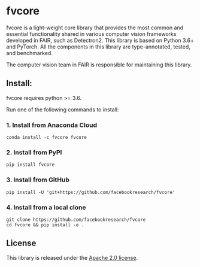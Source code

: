 # fvcore

fvcore is a light-weight core library that provides the most common and essential
functionality shared in various computer vision frameworks developed in FAIR,
such as Detectron2. This library is based on Python 3.6+ and PyTorch. All the components
in this library are type-annotated, tested, and benchmarked.

The computer vision team in FAIR is responsible for maintaining this library.

## Install:

fvcore requires python >= 3.6.

Run one of the following commands to install:

### 1. Install from Anaconda Cloud

```
conda install -c fvcore fvcore
```

### 2. Install from PyPI
```
pip install fvcore
```

### 3. Install from GitHub
```
pip install -U 'git+https://github.com/facebookresearch/fvcore'
```

### 4. Install from a local clone
```
git clone https://github.com/facebookresearch/fvcore
cd fvcore && pip install -e .
```

## License

This library is released under the [Apache 2.0 license](https://github.com/facebookresearch/fvcore/blob/master/LICENSE).
